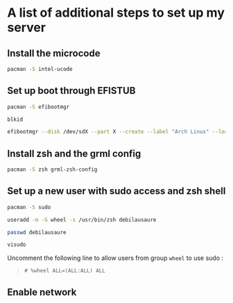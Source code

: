 # A list of additional steps to set up my server

## Install the microcode
```sh
pacman -S intel-ucode
```

## Set up boot through EFISTUB
```sh
pacman -S efibootmgr
```
```sh
blkid
```
```sh
efibootmgr --disk /dev/sdX --part X --create --label "Arch Linux" --loader /vmlinuz-linux --unicode 'root=PARTUUID=#rootPARTUUID# resume=PARTUUID=#swapPARTUUID# rw initrd=\intel-ucode.img initrd=\initramfs-linux.img' --verbose
```

## Install zsh and the grml config
```sh
pacman -S zsh grml-zsh-config
```

## Set up a new user with sudo access and zsh shell
```sh
pacman -S sudo
```
```sh
useradd -m -G wheel -s /usr/bin/zsh debilausaure
```
```sh
passwd debilausaure
```
```sh
visudo
```
Uncomment the following line to allow users from group `wheel` to use sudo :
> `# %wheel ALL=(ALL:ALL) ALL`

## Enable network 
